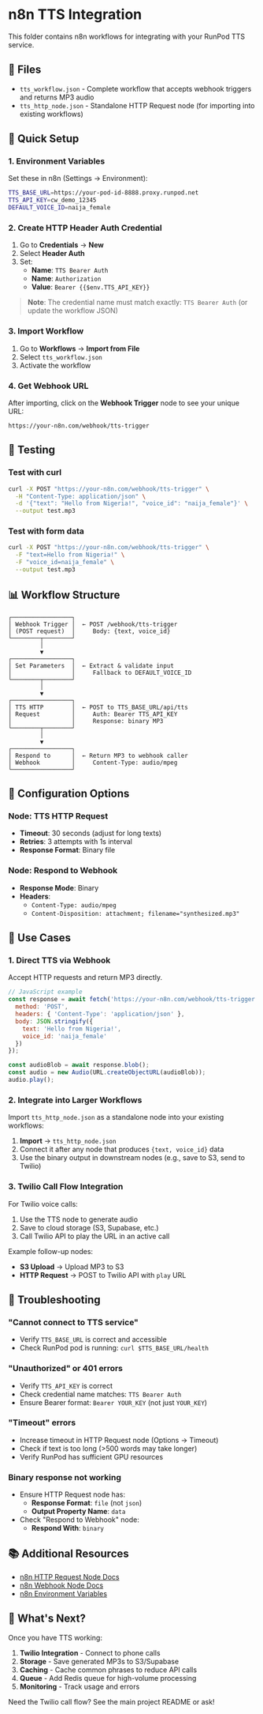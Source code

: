 # n8n TTS Integration

This folder contains n8n workflows for integrating with your RunPod TTS service.

## 📁 Files

- `tts_workflow.json` - Complete workflow that accepts webhook triggers and returns MP3 audio
- `tts_http_node.json` - Standalone HTTP Request node (for importing into existing workflows)

## 🚀 Quick Setup

### 1. Environment Variables

Set these in n8n (Settings → Environment):

```bash
TTS_BASE_URL=https://your-pod-id-8888.proxy.runpod.net
TTS_API_KEY=cw_demo_12345
DEFAULT_VOICE_ID=naija_female
```

### 2. Create HTTP Header Auth Credential

1. Go to **Credentials** → **New**
2. Select **Header Auth**
3. Set:
   - **Name**: `TTS Bearer Auth`
   - **Name**: `Authorization`
   - **Value**: `Bearer {{$env.TTS_API_KEY}}`

> **Note**: The credential name must match exactly: `TTS Bearer Auth` (or update the workflow JSON)

### 3. Import Workflow

1. Go to **Workflows** → **Import from File**
2. Select `tts_workflow.json`
3. Activate the workflow

### 4. Get Webhook URL

After importing, click on the **Webhook Trigger** node to see your unique URL:

```
https://your-n8n.com/webhook/tts-trigger
```

## 🧪 Testing

### Test with curl

```bash
curl -X POST "https://your-n8n.com/webhook/tts-trigger" \
  -H "Content-Type: application/json" \
  -d '{"text": "Hello from Nigeria!", "voice_id": "naija_female"}' \
  --output test.mp3
```

### Test with form data

```bash
curl -X POST "https://your-n8n.com/webhook/tts-trigger" \
  -F "text=Hello from Nigeria!" \
  -F "voice_id=naija_female" \
  --output test.mp3
```

## 📊 Workflow Structure

```
┌─────────────────┐
│ Webhook Trigger │  ← POST /webhook/tts-trigger
│ (POST request)  │     Body: {text, voice_id}
└────────┬────────┘
         │
         ▼
┌─────────────────┐
│ Set Parameters  │  ← Extract & validate input
│                 │     Fallback to DEFAULT_VOICE_ID
└────────┬────────┘
         │
         ▼
┌─────────────────┐
│ TTS HTTP        │  ← POST to TTS_BASE_URL/api/tts
│ Request         │     Auth: Bearer TTS_API_KEY
│                 │     Response: binary MP3
└────────┬────────┘
         │
         ▼
┌─────────────────┐
│ Respond to      │  ← Return MP3 to webhook caller
│ Webhook         │     Content-Type: audio/mpeg
└─────────────────┘
```

## 🔧 Configuration Options

### Node: TTS HTTP Request

- **Timeout**: 30 seconds (adjust for long texts)
- **Retries**: 3 attempts with 1s interval
- **Response Format**: Binary file

### Node: Respond to Webhook

- **Response Mode**: Binary
- **Headers**:
  - `Content-Type: audio/mpeg`
  - `Content-Disposition: attachment; filename="synthesized.mp3"`

## 🎯 Use Cases

### 1. Direct TTS via Webhook

Accept HTTP requests and return MP3 directly.

```javascript
// JavaScript example
const response = await fetch('https://your-n8n.com/webhook/tts-trigger', {
  method: 'POST',
  headers: { 'Content-Type': 'application/json' },
  body: JSON.stringify({
    text: 'Hello from Nigeria!',
    voice_id: 'naija_female'
  })
});

const audioBlob = await response.blob();
const audio = new Audio(URL.createObjectURL(audioBlob));
audio.play();
```

### 2. Integrate into Larger Workflows

Import `tts_http_node.json` as a standalone node into your existing workflows:

1. **Import** → `tts_http_node.json`
2. Connect it after any node that produces `{text, voice_id}` data
3. Use the binary output in downstream nodes (e.g., save to S3, send to Twilio)

### 3. Twilio Call Flow Integration

For Twilio voice calls:

1. Use the TTS node to generate audio
2. Save to cloud storage (S3, Supabase, etc.)
3. Call Twilio API to play the URL in an active call

Example follow-up nodes:
- **S3 Upload** → Upload MP3 to S3
- **HTTP Request** → POST to Twilio API with `play` URL

## 🐛 Troubleshooting

### "Cannot connect to TTS service"

- Verify `TTS_BASE_URL` is correct and accessible
- Check RunPod pod is running: `curl $TTS_BASE_URL/health`

### "Unauthorized" or 401 errors

- Verify `TTS_API_KEY` is correct
- Check credential name matches: `TTS Bearer Auth`
- Ensure Bearer format: `Bearer YOUR_KEY` (not just `YOUR_KEY`)

### "Timeout" errors

- Increase timeout in HTTP Request node (Options → Timeout)
- Check if text is too long (>500 words may take longer)
- Verify RunPod has sufficient GPU resources

### Binary response not working

- Ensure HTTP Request node has:
  - **Response Format**: `file` (not `json`)
  - **Output Property Name**: `data`
- Check "Respond to Webhook" node:
  - **Respond With**: `binary`

## 📚 Additional Resources

- [n8n HTTP Request Node Docs](https://docs.n8n.io/integrations/builtin/core-nodes/n8n-nodes-base.httprequest/)
- [n8n Webhook Node Docs](https://docs.n8n.io/integrations/builtin/core-nodes/n8n-nodes-base.webhook/)
- [n8n Environment Variables](https://docs.n8n.io/hosting/environment-variables/)

## 🎉 What's Next?

Once you have TTS working:

1. **Twilio Integration** - Connect to phone calls
2. **Storage** - Save generated MP3s to S3/Supabase
3. **Caching** - Cache common phrases to reduce API calls
4. **Queue** - Add Redis queue for high-volume processing
5. **Monitoring** - Track usage and errors

Need the Twilio call flow? See the main project README or ask!

